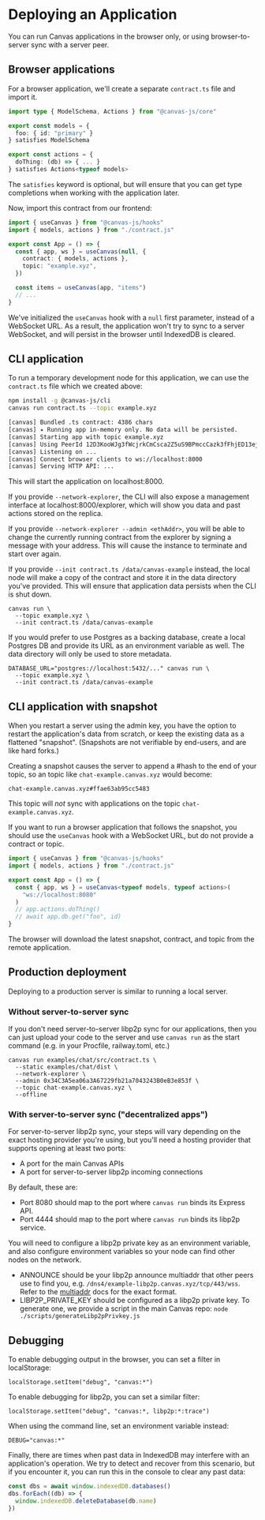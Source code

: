 # Deploying an Application

You can run Canvas applications in the browser only, or using
browser-to-server sync with a server peer.

## Browser applications

For a browser application, we'll create a separate `contract.ts`
file and import it.

```ts
import type { ModelSchema, Actions } from "@canvas-js/core"

export const models = {
  foo: { id: "primary" }
} satisfies ModelSchema

export const actions = {
  doThing: (db) => { ... }
} satisfies Actions<typeof models>
```

The `satisfies` keyword is optional, but will ensure that you can
get type completions when working with the application later.

Now, import this contract from our frontend:

```ts
import { useCanvas } from "@canvas-js/hooks"
import { models, actions } from "./contract.js"

export const App = () => {
  const { app, ws } = useCanvas(null, {
    contract: { models, actions },
    topic: "example.xyz",
  })

  const items = useCanvas(app, "items")
  // ...
}
```

We've initialized the `useCanvas` hook with a `null` first parameter,
instead of a WebSocket URL. As a result, the application won't try to
sync to a server WebSocket, and will persist in the browser until
IndexedDB is cleared.

## CLI application

To run a temporary development node for this application, we can use
the `contract.ts` file which we created above:

```sh
npm install -g @canvas-js/cli
canvas run contract.ts --topic example.xyz

[canvas] Bundled .ts contract: 4386 chars
[canvas] ✦ Running app in-memory only. No data will be persisted.
[canvas] Starting app with topic example.xyz
[canvas] Using PeerId 12D3KooWJg3fWcjrkCmCsca2Z5uS9BPmccCazk3fFhjED13ejuoz
[canvas] Listening on ...
[canvas] Connect browser clients to ws://localhost:8000
[canvas] Serving HTTP API: ...
```

This will start the application on localhost:8000.

If you provide `--network-explorer`, the CLI will also expose a
management interface at localhost:8000/explorer, which will show you
data and past actions stored on the replica.

If you provide `--network-explorer --admin <ethAddr>`, you will be
able to change the currently running contract from the explorer by
signing a message with your address. This will cause the instance to
terminate and start over again.

If you provide `--init contract.ts /data/canvas-example` instead, the
local node will make a copy of the contract and store it in the data
directory you've provided. This will ensure that application data
persists when the CLI is shut down.

```
canvas run \
  --topic example.xyz \
  --init contract.ts /data/canvas-example
```

If you would prefer to use Postgres as a backing database, create a
local Postgres DB and provide its URL as an environment variable as
well. The data directory will only be used to store metadata.

```
DATABASE_URL="postgres://localhost:5432/..." canvas run \
  --topic example.xyz \
  --init contract.ts /data/canvas-example
```

## CLI application with snapshot

When you restart a server using the admin key, you have the option to
restart the application's data from scratch, or keep the existing data
as a flattened "snapshot". (Snapshots are not verifiable by end-users,
and are like hard forks.)

Creating a snapshot causes the server to append a #hash to the end of
your topic, so an topic like `chat-example.canvas.xyz` would become:

```
chat-example.canvas.xyz#ffae63ab95cc5483
```

This topic will *not* sync with applications on the topic
`chat-example.canvas.xyz`.

If you want to run a browser application that follows the snapshot,
you should use the `useCanvas` hook with a WebSocket URL, but do not
provide a contract or topic.

```ts
import { useCanvas } from "@canvas-js/hooks"
import { models, actions } from "./contract.js"

export const App = () => {
  const { app, ws } = useCanvas<typeof models, typeof actions>(
    "ws://localhost:8080"
  )
  // app.actions.doThing()
  // await app.db.get("foo", id)
}
```

The browser will download the latest snapshot, contract, and topic from the
remote application.

## Production deployment

Deploying to a production server is similar to running a local server.

### Without server-to-server sync

If you don't need server-to-server libp2p sync for our applications,
then you can just upload your code to the server and use `canvas run`
as the start command (e.g. in your Procfile, railway.toml, etc.)

```
canvas run examples/chat/src/contract.ts \
  --static examples/chat/dist \
  --network-explorer \
  --admin 0x34C3A5ea06a3A67229fb21a7043243B0eB3e853f \
  --topic chat-example.canvas.xyz \
  --offline
```

### With server-to-server sync ("decentralized apps")

For server-to-server libp2p sync, your steps will vary
depending on the exact hosting provider you're using, but you'll need
a hosting provider that supports opening at least two ports:

- A port for the main Canvas APIs
- A port for server-to-server libp2p incoming connections

By default, these are:

- Port 8080 should map to the port where `canvas run` binds its Express API.
- Port 4444 should map to the port where `canvas run` binds its libp2p service.

You will need to configure a libp2p private key as an environment
variable, and also configure environment variables so your node can
find other nodes on the network.

- ANNOUNCE should be your libp2p announce multiaddr that other peers
  use to find you, e.g. `/dns4/example-libp2p.canvas.xyz/tcp/443/wss`.
  Refer to the [multiaddr](https://github.com/libp2p/specs/blob/master/addressing/README.md)
  docs for the exact format.
- LIBP2P_PRIVATE_KEY should be configured as a libp2p private key. To
  generate one, we provide a script in the main Canvas repo:
  `node ./scripts/generateLibp2pPrivkey.js`

## Debugging

To enable debugging output in the browser, you can set a filter in localStorage:

```
localStorage.setItem("debug", "canvas:*")
```

To enable debugging for libp2p, you can set a similar filter:

```
localStorage.setItem("debug", "canvas:*, libp2p:*:trace")
```

When using the command line, set an environment variable instead:

```
DEBUG="canvas:*"
```

Finally, there are times when past data in IndexedDB may interfere
with an application's operation. We try to detect and recover from
this scenario, but if you encounter it, you can run this in the
console to clear any past data:

```ts
const dbs = await window.indexedDB.databases()
dbs.forEach((db) => {
  window.indexedDB.deleteDatabase(db.name)
})
```

